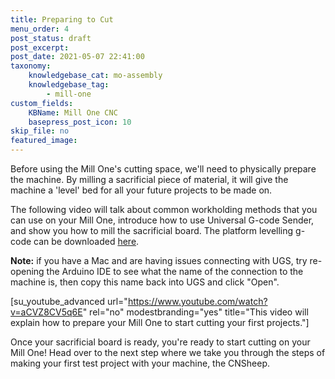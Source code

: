 ```yaml
---
title: Preparing to Cut
menu_order: 4
post_status: draft
post_excerpt: 
post_date: 2021-05-07 22:41:00
taxonomy:
    knowledgebase_cat: mo-assembly
    knowledgebase_tag:
        - mill-one
custom_fields:
    KBName: Mill One CNC
    basepress_post_icon: 10
skip_file: no
featured_image: 
---
```

<div id="dslc-module-e776c998fe0" class="dslc-module-front dslc-module-DSLC_Text_Simple dslc-in-viewport-check dslc-in-viewport-anim-none dslc-col dslc-12-col dslc-last-col dslc-module-handle-like-regular dslc-in-viewport" data-module-id="e776c998fe0" data-module="DSLC_Text_Simple" data-dslc-module-size="12" data-dslc-anim="none" data-dslc-anim-delay="" data-dslc-anim-duration="650" data-dslc-anim-easing="ease" data-dslc-preset="manual-text">
<div class="dslc-text-module-content">

Before using the Mill One's cutting space, we'll need to physically prepare the machine. By milling a sacrificial piece of material, it will give the machine a 'level' bed for all your future projects to be made on.

The following video will talk about common workholding methods that you can use on your Mill One, introduce how to use Universal G-code Sender, and show you how to mill the sacrificial board. The platform levelling g-code can be downloaded <a href="https://resources.sienci.com/wp-content/uploads/2021/05/platform-levelling.zip" rel="noopener">here</a>.

<strong>Note:</strong> if you have a Mac and are having issues connecting with UGS, try re-opening the Arduino IDE to see what the name of the connection to the machine is, then copy this name back into UGS and click "Open".

[su_youtube_advanced url="https://www.youtube.com/watch?v=aCVZ8CV5q6E" rel="no" modestbranding="yes" title="This video will explain how to prepare your Mill One to start cutting your first projects."]

</div>
</div>
<div id="dslc-module-77faa2a92ef" class="dslc-module-front dslc-module-DSLC_Text_Simple dslc-in-viewport-check dslc-in-viewport-anim-none dslc-col dslc-12-col dslc-last-col dslc-module-handle-like-regular dslc-in-viewport" data-module-id="77faa2a92ef" data-module="DSLC_Text_Simple" data-dslc-module-size="12" data-dslc-anim="none" data-dslc-anim-delay="" data-dslc-anim-duration="650" data-dslc-anim-easing="ease" data-dslc-preset="manual-text">
<div class="dslc-text-module-content">

Once your sacrificial board is ready, you're ready to start cutting on your Mill One! Head over to the next step where we take you through the steps of making your first test project with your machine, the CNSheep.

</div>
</div>